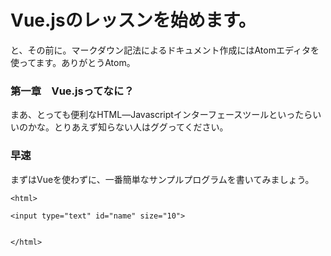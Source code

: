 # Vue.jsのレッスンを始めます。

と、その前に。マークダウン記法によるドキュメント作成にはAtomエディタを使ってます。ありがとうAtom。

### 第一章　Vue.jsってなに？
まあ、とっても便利なHTML―Javascriptインターフェースツールといったらいいのかな。とりあえず知らない人はググってください。

### 早速
まずはVueを使わずに、一番簡単なサンプルプログラムを書いてみましょう。

```
<html>

<input type="text" id="name" size="10">


</html>
```

